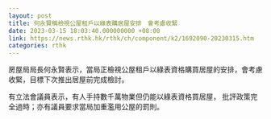 ```yaml
---
layout: post
title: 何永賢稱檢視公屋租戶以綠表購居屋安排　會考慮收緊
date: 2023-03-15 18:03:40.000000000 +08:00
link: https://news.rthk.hk/rthk/ch/component/k2/1692090-20230315.htm
categories: rthk
---
```


房屋局局長何永賢表示，當局正檢視公屋租戶以綠表資格購買居屋的安排，會考慮收緊，目標下次推出居屋前完成檢討。

有立法會議員表示，有人手持數千萬物業但仍能以綠表資格買居屋， 批評政策完全過時；亦有議員要求當局加重濫用公屋的罰則。
